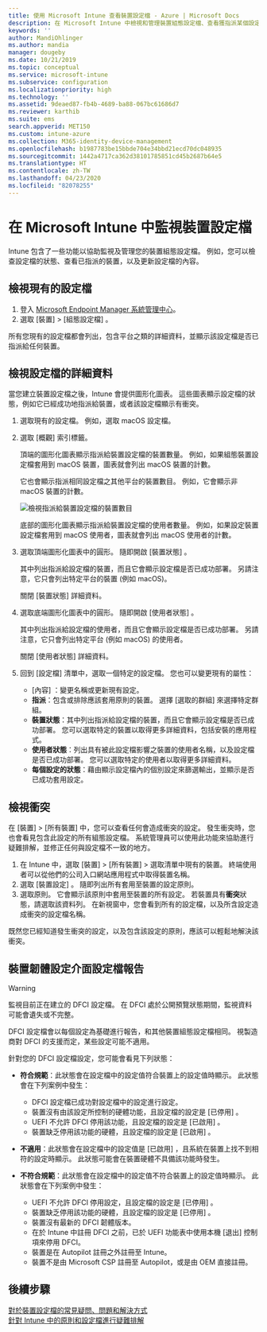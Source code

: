 ```yaml
---
title: 使用 Microsoft Intune 查看裝置設定檔 - Azure | Microsoft Docs
description: 在 Microsoft Intune 中檢視和管理裝置組態設定檔、查看獲指派某個設定檔之裝置數目的圖形化圖表，以及查看已指派或部署設定檔的裝置。 也可以針對具有衝突設定的設定檔進行疑難排解。
keywords: ''
author: MandiOhlinger
ms.author: mandia
manager: dougeby
ms.date: 10/21/2019
ms.topic: conceptual
ms.service: microsoft-intune
ms.subservice: configuration
ms.localizationpriority: high
ms.technology: ''
ms.assetid: 9deaed87-fb4b-4689-ba88-067bc61686d7
ms.reviewer: karthib
ms.suite: ems
search.appverid: MET150
ms.custom: intune-azure
ms.collection: M365-identity-device-management
ms.openlocfilehash: b1987783be15bbde704e34bbd21ecd70dc048935
ms.sourcegitcommit: 1442a4717ca362d38101785851cd45b2687b64e5
ms.translationtype: HT
ms.contentlocale: zh-TW
ms.lasthandoff: 04/23/2020
ms.locfileid: "82078255"
---
```

# <a name="monitor-device-profiles-in-microsoft-intune"></a>在 Microsoft Intune 中監視裝置設定檔



Intune 包含了一些功能以協助監視及管理您的裝置組態設定檔。 例如，您可以檢查設定檔的狀態、查看已指派的裝置，以及更新設定檔的內容。

## <a name="view-existing-profiles"></a>檢視現有的設定檔

1. 登入 [Microsoft Endpoint Manager 系統管理中心](https://go.microsoft.com/fwlink/?linkid=2109431)。
2. 選取 [裝置]   > [組態設定檔]  。

所有您現有的設定檔都會列出，包含平台之類的詳細資料，並顯示該設定檔是否已指派給任何裝置。

## <a name="view-details-on-a-profile"></a>檢視設定檔的詳細資料

當您建立裝置設定檔之後，Intune 會提供圖形化圖表。 這些圖表顯示設定檔的狀態，例如它已經成功地指派給裝置，或者該設定檔顯示有衝突。

1. 選取現有的設定檔。 例如，選取 macOS 設定檔。
2. 選取 [概觀]  索引標籤。

    頂端的圖形化圖表顯示指派給裝置設定檔的裝置數量。 例如，如果組態裝置設定檔套用到 macOS 裝置，圖表就會列出 macOS 裝置的計數。

    它也會顯示指派相同設定檔之其他平台的裝置數目。 例如，它會顯示非 macOS 裝置的計數。

    ![檢視指派給裝置設定檔的裝置數目](./media/device-profile-monitor/device-configuration-profile-graphical-chart.png)

    底部的圖形化圖表顯示指派給裝置設定檔的使用者數量。 例如，如果設定裝置設定檔套用到 macOS 使用者，圖表就會列出 macOS 使用者的計數。

3. 選取頂端圖形化圖表中的圓形。 隨即開啟 [裝置狀態]  。

    其中列出指派給設定檔的裝置，而且它會顯示設定檔是否已成功部署。 另請注意，它只會列出特定平台的裝置 (例如 macOS)。

    關閉 [裝置狀態]  詳細資料。

4. 選取底端圖形化圖表中的圓形。 隨即開啟 [使用者狀態]  。 

    其中列出指派給設定檔的使用者，而且它會顯示設定檔是否已成功部署。 另請注意，它只會列出特定平台 (例如 macOS) 的使用者。

    關閉 [使用者狀態]  詳細資料。

5. 回到 [設定檔]  清單中，選取一個特定的設定檔。 您也可以變更現有的屬性：
    - [內容]  ：變更名稱或更新現有設定。
    - **指派**：包含或排除應該套用原則的裝置。 選擇 [選取的群組]  來選擇特定群組。
    - **裝置狀態**：其中列出指派給設定檔的裝置，而且它會顯示設定檔是否已成功部署。 您可以選取特定的裝置以取得更多詳細資料，包括安裝的應用程式。
    - **使用者狀態**：列出具有被此設定檔影響之裝置的使用者名稱，以及設定檔是否已成功部署。 您可以選取特定的使用者以取得更多詳細資料。
    - **每個設定的狀態**：藉由顯示設定檔內的個別設定來篩選輸出，並顯示是否已成功套用設定。

## <a name="view-conflicts"></a>檢視衝突

在 [裝置]   > [所有裝置]  中，您可以查看任何會造成衝突的設定。 發生衝突時，您也會看見包含此設定的所有組態設定檔。 系統管理員可以使用此功能來協助進行疑難排解，並修正任何與設定檔不一致的地方。

1. 在 Intune 中，選取 [裝置]   > [所有裝置]  > 選取清單中現有的裝置。 終端使用者可以從他們的公司入口網站應用程式中取得裝置名稱。
2. 選取 [裝置設定]  。 隨即列出所有套用至裝置的設定原則。
3. 選取原則。 它會顯示該原則中套用至裝置的所有設定。 若裝置具有**衝突**狀態，請選取該資料列。 在新視窗中，您會看到所有的設定檔，以及所含設定造成衝突的設定檔名稱。

既然您已經知道發生衝突的設定，以及包含該設定的原則，應該可以輕鬆地解決該衝突。 

## <a name="device-firmware-configuration-interface-profile-reporting"></a>裝置韌體設定介面設定檔報告

> [!WARNING]
> 監視目前正在建立的 DFCI 設定檔。 在 DFCI 處於公開預覽狀態期間，監視資料可能會遺失或不完整。

DFCI 設定檔會以每個設定為基礎進行報告，和其他裝置組態設定檔相同。 視製造商對 DFCI 的支援而定，某些設定可能不適用。

針對您的 DFCI 設定檔設定，您可能會看見下列狀態：

- **符合規範**：此狀態會在設定檔中的設定值符合裝置上的設定值時顯示。 此狀態會在下列案例中發生：

  - DFCI 設定檔已成功對設定檔中的設定進行設定。
  - 裝置沒有由該設定所控制的硬體功能，且設定檔的設定是 [已停用]  。
  - UEFI 不允許 DFCI 停用該功能，且設定檔的設定是 [已啟用]  。
  - 裝置缺乏停用該功能的硬體，且設定檔的設定是 [已啟用]  。

- **不適用**：此狀態會在設定檔中的設定值是 [已啟用]  ，且系統在裝置上找不到相符的設定時顯示。 此狀態可能會在裝置硬體不具備該功能時發生。

- **不符合規範**：此狀態會在設定檔中的設定值不符合裝置上的設定值時顯示。 此狀態會在下列案例中發生：

  - UEFI 不允許 DFCI 停用設定，且設定檔的設定是 [已停用]  。
  - 裝置缺乏停用該功能的硬體，且設定檔的設定是 [已停用]  。
  - 裝置沒有最新的 DFCI 韌體版本。
  - 在於 Intune 中註冊 DFCI 之前，已於 UEFI 功能表中使用本機 [退出] 控制項來停用 DFCI。
  - 裝置是在 Autopilot 註冊之外註冊至 Intune。
  - 裝置不是由 Microsoft CSP 註冊至 Autopilot，或是由 OEM 直接註冊。

## <a name="next-steps"></a>後續步驟

[對於裝置設定檔的常見疑問、問題和解決方式](device-profile-troubleshoot.md)  
[針對 Intune 中的原則和設定檔進行疑難排解](troubleshoot-policies-in-microsoft-intune.md)
